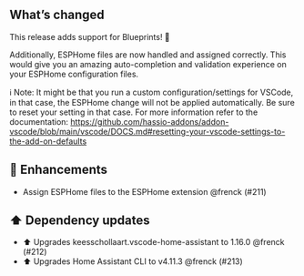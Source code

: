 ## What’s changed

This release adds support for Blueprints! 🎉 

Additionally, ESPHome files are now handled and assigned correctly. This would give you an amazing auto-completion and validation experience on your ESPHome configuration files.

ℹ️  Note: It might be that you run a custom configuration/settings for VSCode, in that case, the ESPHome change will not be applied automatically. Be sure to reset your setting in that case. For more information refer to the documentation:
<https://github.com/hassio-addons/addon-vscode/blob/main/vscode/DOCS.md#resetting-your-vscode-settings-to-the-add-on-defaults>

## 🚀 Enhancements

- Assign ESPHome files to the ESPHome extension @frenck (#211)

## ⬆️ Dependency updates

- ⬆️ Upgrades keesschollaart.vscode-home-assistant to 1.16.0 @frenck (#212)
- ⬆️ Upgrades Home Assistant CLI to v4.11.3 @frenck (#213)

